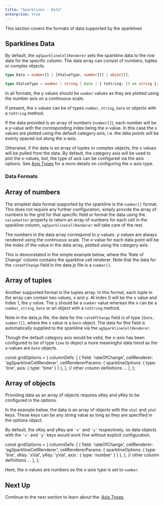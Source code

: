 ```yaml
---
title: "Sparklines - Data"
enterprise: true
---
```


This section covers the formats of data supported by the sparklines

## Sparklines Data

By default, the `agSparklineCellRenderer` sets the sparkline data to the row data for the specific column. The data array can consist of numbers, tuples or complex objects.

``` ts
type Data = number[] | [XValueType, number][] | object[];

type XValueType = number | string | Date | { toString: () => string };
```

In all formats, the y values should be `number` values as they are plotted using the number axis on a continuous scale.

If present, the x values can be of types `number`, `string`, `Date` or objects with a `toString` method.


If the data provided is an array of numbers (`number[]`), each number will be a y-value with the corresponding index being the x-value. In this case the x values are plotted using the default category axis, i.e. the data points will be evenly spaced out along the x-axis.

Otherwise, if the data is an array of tuples or complex objects, the x values will be pulled from the data. By default, the category axis will be used to plot the x-values, but, the type of axis can be configured via the axis options. See [Axis Types](/sparklines-axis-types/) for a more details on configuring the x-axis type.

### Data Formats
## Array of numbers

The simplest data format supported by the sparkline is the `number[]` format. This does not require any further configuration, simply provide the array of numbers to the grid for that specific field or format the data using the `valueGetter` property to return an array of numbers for each cell in the sparkline column, `agSparklineCellRenderer` will take care of the rest.

The numbers in the data array correspond to y-values. y-values are always rendered using the continuous scale.
The x-value for each data point will be the index of the value in the data array, plotted using the category axis.

This is demonstated in the simple example below, where the 'Rate of Change' column contains the sparkline cell renderer. Note that the data for the `rateOfChange` field in the data.js file is a `number[]`.

<grid-example title='Sparkline Data' name='sparkline-data-number-array' type='generated' options='{ "enterprise": true, "exampleHeight": 585, "modules": ["clientside", "sparklines"] }'></grid-example>

## Array of tuples

Another supported format is the tuples array. In this format, each tuple in the array can contain two values, x and y. At index 0 will be the x value and index 1, the y value. The y should be a `number` value whereas the x can be a `number`, `string`, `Date` or an object with a `toString` method.

Note in the data.js file, the data for the `rateOfChange` field is of type `[Date, number][]`, where the x value is a `Date` object. The data for this field is automatically supplied to the sparkline via the `agSparklineCellRenderer`.

Though the default category axis would be valid, the x-axis has been configured to be of type `time` to depict a more meaningful data trend as the x-values are `Date` objects.

<snippet>
const gridOptions = {
    columnDefs: [
        {
            field: 'rateOfChange',
            cellRenderer: 'agSparklineCellRenderer',
            cellRendererParams: {
                sparklineOptions: {
                    type: 'line',
                    axis: {
                        type: 'time'
                    }
                }
            },
        },
        // other column definitions ...
    ],
};
</snippet>

<grid-example title='Sparkline Data' name='sparkline-data-tuple-array' type='generated' options='{ "enterprise": true, "exampleHeight": 585, "modules": ["clientside", "sparklines"] }'></grid-example>

## Array of objects

Providing data as an array of objects requires xKey and yKey to be configured in the options.

In the example below, the data is an array of objects with the `xVal` and `yVal` keys. These keys can be any string value as long as they are specified in the options object.

By default, the xKey and yKey are `'x'` and `'y'` respectively, so data objects with the `'x'` and `'y'` keys would work fine without explicit configuration.

<snippet>
const gridOptions = {
    columnDefs: [
        {
            field: 'rateOfChange',
            cellRenderer: 'agSparklineCellRenderer',
            cellRendererParams: {
                sparklineOptions: {
                    type: 'line',
                    xKey: 'xVal',
                    yKey: 'yVal',
                    axis : {
                        type: 'number'
                    }
                }
            },
        },
        // other column definitions ...
    ],
};
</snippet>

Here, the x-values are numbers so the x-axis type is set to `number`.

<grid-example title='Sparkline Data' name='sparkline-data-object-array' type='generated' options='{ "enterprise": true, "exampleHeight": 585, "modules": ["clientside", "sparklines"] }'></grid-example>

## Next Up

Continue to the next section to learn about the: [Axis Types](/sparklines-axis-types/).
